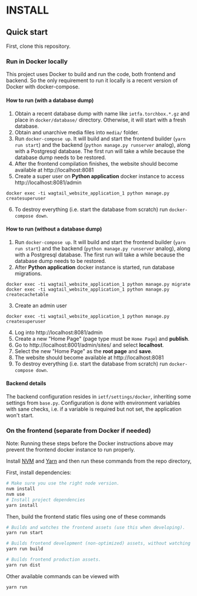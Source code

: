 # INSTALL

## Quick start

First, clone this repository.

### Run in Docker locally

This project uses Docker to build and run the code, both frontend and backend.
So the only requirement to run it locally is a recent version of Docker with docker-compose.

#### How to run (with a database dump)

1. Obtain a recent database dump with name like `ietfa.torchbox.*.gz` and place in `docker/database/` directory. Otherwise, it will start with a fresh database.
2. Obtain and unarchive media files into `media/` folder.
3. Run `docker-compose up`. It will build and start the frontend builder (`yarn run start`) and the backend (`python manage.py runserver` analog), along with a Postgresql database. The first run will take a while because the database dump needs to be restored.
4. After the frontend compilation finishes, the website should become available at http://localhost:8081
5. Create a super user on **Python application** docker instance to access http://localhost:8081/admin
```
docker exec -ti wagtail_website_application_1 python manage.py createsuperuser
```
6. To destroy everything (i.e. start the database from scratch) run `docker-compose down`.

#### How to run (without a database dump)

1. Run `docker-compose up`. It will build and start the frontend builder (`yarn run start`) and the backend (`python manage.py runserver` analog), along with a Postgresql database. The first run will take a while because the database dump needs to be restored.
2. After **Python application** docker instance is started, run database migrations.
```
docker exec -ti wagtail_website_application_1 python manage.py migrate
docker exec -ti wagtail_website_application_1 python manage.py createcachetable
```
3. Create an admin user
```
docker exec -ti wagtail_website_application_1 python manage.py createsuperuser
```
4. Log into http://localhost:8081/admin
5. Create a new "Home Page" (page type must be `Home Page`) and **publish**.
6. Go to http://localhost:8001/admin/sites/ and select **localhost**.
7. Select the new "Home Page" as the **root page** and **save**.
8. The website should become available at http://localhost:8081
9. To destroy everything (i.e. start the database from scratch) run `docker-compose down`.

#### Backend details

The backend configuration resides in `ietf/settings/docker`, inheriting some settings from `base.py`. Configuration is done with environment variables with sane checks, i.e. if a variable is required but not set, the application won't start.

### On the frontend (separate from Docker if needed)

Note: Running these steps before the Docker instructions above may prevent the frontend docker instance to run properly.

Install [NVM](https://github.com/nvm-sh/nvm) and [Yarn](https://yarnpkg.com/) and then run these commands from the repo directory,

First, install dependencies:

```sh
# Make sure you use the right node version.
nvm install
nvm use
# Install project dependencies
yarn install
```

Then, build the frontend static files using one of these commands

```sh
# Builds and watches the frontend assets (use this when developing).
yarn run start

# Builds frontend development (non-optimized) assets, without watching
yarn run build

# Builds frontend production assets.
yarn run dist
```

Other available commands can be viewed with

```sh
yarn run
```
